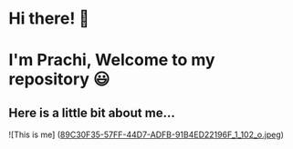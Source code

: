# Hi there! 🐣
# I'm Prachi, Welcome to my repository 😃
## Here is a little bit about me...
![This is me] ([89C30F35-57FF-44D7-ADFB-91B4ED22196F_1_102_o.jpeg](https://github.com/PrachiJaipuria/PrachiJaipuria/blob/main/89C30F35-57FF-44D7-ADFB-91B4ED22196F_1_102_o.jpeg)) 
###
<!--
**PrachiJaipuria/PrachiJaipuria** is a ✨ _special_ ✨ repository because its `README.md` (this file) appears on your GitHub profile.

Use Markdown to tell us a little bit about yourself. Specifically, tell us:

your name
a photo of you
year
major
why you enrolled in this course
what got you interested in neuroscience /or psychology
what your career plans are (or post-graduation plans, if you haven't figured that out yet!)

